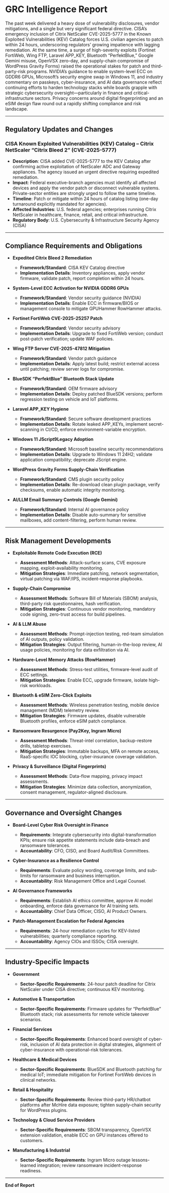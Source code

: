 # GRC Intelligence Report

The past week delivered a heavy dose of vulnerability disclosures, vendor mitigations, and a single but very significant federal directive.  CISA’s emergency inclusion of Citrix NetScaler CVE-2025-5777 in the Known Exploited Vulnerabilities (KEV) Catalog forces U.S. civilian agencies to patch within 24 hours, underscoring regulators’ growing impatience with lagging remediation.  At the same time, a surge of high-severity exploits (Fortinet FortiWeb, Wing FTP, Laravel APP_KEY, Bluetooth “PerfektBlue,” Google Gemini misuse, OpenVSX zero-day, and supply-chain compromise of WordPress Gravity Forms) raised the operational stakes for patch and third-party-risk programs.  NVIDIA’s guidance to enable system-level ECC on GDDR6 GPUs, Microsoft’s security engine swap in Windows 11, and industry commentary on passkeys, cyber-insurance, and AI data governance reflect continuing efforts to harden technology stacks while boards grapple with strategic cybersecurity oversight—particularly in finance and critical-infrastructure sectors.  Privacy concerns around digital fingerprinting and an eSIM design flaw round out a rapidly shifting compliance and risk landscape.

---

## Regulatory Updates and Changes

### CISA Known Exploited Vulnerabilities (KEV) Catalog – Citrix NetScaler “Citrix Bleed 2” (CVE-2025-5777)
- **Description**: CISA added CVE-2025-5777 to the KEV Catalog after confirming active exploitation of NetScaler ADC and Gateway appliances.  The agency issued an urgent directive requiring expedited remediation.
- **Impact**: Federal executive-branch agencies must identify all affected devices and apply the vendor patch or disconnect vulnerable systems.  Private-sector entities are strongly urged to follow the same timeline.
- **Timeline**: Patch or mitigate within 24 hours of catalog listing (one-day turnaround explicitly mandated for agencies).
- **Affected Industries**: U.S. federal agencies; enterprises running Citrix NetScaler in healthcare, finance, retail, and critical infrastructure.
- **Regulatory Body**: U.S. Cybersecurity & Infrastructure Security Agency (CISA)

---

## Compliance Requirements and Obligations

- **Expedited Citrix Bleed 2 Remediation**
  - **Framework/Standard**: CISA KEV Catalog directive
  - **Implementation Details**: Inventory appliances, apply vendor firmware, validate patch, report completion within 24 hours.

- **System-Level ECC Activation for NVIDIA GDDR6 GPUs**
  - **Framework/Standard**: Vendor security guidance (NVIDIA)
  - **Implementation Details**: Enable ECC in firmware/BIOS or management console to mitigate GPUHammer RowHammer attacks.

- **Fortinet FortiWeb CVE-2025-25257 Patch**
  - **Framework/Standard**: Vendor security advisory
  - **Implementation Details**: Upgrade to fixed FortiWeb version; conduct post-patch verification; update WAF policies.

- **Wing FTP Server CVE-2025-47812 Mitigation**
  - **Framework/Standard**: Vendor patch guidance
  - **Implementation Details**: Apply latest build; restrict external access until patching; review server logs for compromise.

- **BlueSDK “PerfektBlue” Bluetooth Stack Update**
  - **Framework/Standard**: OEM firmware advisory
  - **Implementation Details**: Deploy patched BlueSDK versions; perform regression testing on vehicle and IoT platforms.

- **Laravel APP_KEY Hygiene**
  - **Framework/Standard**: Secure software development practices
  - **Implementation Details**: Rotate leaked APP_KEYs, implement secret-scanning in CI/CD, enforce environment-variable encryption.

- **Windows 11 JScript9Legacy Adoption**
  - **Framework/Standard**: Microsoft baseline security recommendations
  - **Implementation Details**: Upgrade to Windows 11 24H2; validate application compatibility; deprecate JScript engine.

- **WordPress Gravity Forms Supply-Chain Verification**
  - **Framework/Standard**: CMS plugin security policy
  - **Implementation Details**: Re-download clean plugin package, verify checksums, enable automatic integrity monitoring.

- **AI/LLM Email Summary Controls (Google Gemini)**
  - **Framework/Standard**: Internal AI governance policy
  - **Implementation Details**: Disable auto-summary for sensitive mailboxes, add content-filtering, perform human review.

---

## Risk Management Developments

- **Exploitable Remote Code Execution (RCE)**
  - **Assessment Methods**: Attack-surface scans, CVE exposure mapping, exploit-availability monitoring.
  - **Mitigation Strategies**: Immediate patching, network segmentation, virtual patching via WAF/IPS, incident-response playbooks.

- **Supply-Chain Compromise**
  - **Assessment Methods**: Software Bill of Materials (SBOM) analysis, third-party risk questionnaires, hash verification.
  - **Mitigation Strategies**: Continuous vendor monitoring, mandatory code signing, zero-trust access for build pipelines.

- **AI & LLM Abuse**
  - **Assessment Methods**: Prompt-injection testing, red-team simulation of AI outputs, policy validation.
  - **Mitigation Strategies**: Output filtering, human-in-the-loop review, AI usage policies, monitoring for data exfiltration via AI.

- **Hardware-Level Memory Attacks (RowHammer)**
  - **Assessment Methods**: Stress-test utilities, firmware-level audit of ECC settings.
  - **Mitigation Strategies**: Enable ECC, upgrade firmware, isolate high-risk workloads.

- **Bluetooth & eSIM Zero-Click Exploits**
  - **Assessment Methods**: Wireless penetration testing, mobile device management (MDM) telemetry review.
  - **Mitigation Strategies**: Firmware updates, disable vulnerable Bluetooth profiles, enforce eSIM patch compliance.

- **Ransomware Resurgence (Pay2Key, Ingram Micro)**
  - **Assessment Methods**: Threat-intel correlation, backup-restore drills, tabletop exercises.
  - **Mitigation Strategies**: Immutable backups, MFA on remote access, RaaS-specific IOC blocking, cyber-insurance coverage validation.

- **Privacy & Surveillance (Digital Fingerprints)**
  - **Assessment Methods**: Data-flow mapping, privacy impact assessments.
  - **Mitigation Strategies**: Minimize data collection, anonymization, consent management, regulator-aligned disclosure.

---

## Governance and Oversight Changes

- **Board-Level Cyber Risk Oversight in Finance**
  - **Requirements**: Integrate cybersecurity into digital-transformation KPIs; ensure risk appetite statements include data-breach and ransomware tolerances.
  - **Accountability**: CFO, CISO, and Board Audit/Risk Committees.

- **Cyber-Insurance as a Resilience Control**
  - **Requirements**: Evaluate policy wording, coverage limits, and sub-limits for ransomware and business interruption.
  - **Accountability**: Risk Management Office and Legal Counsel.

- **AI Governance Frameworks**
  - **Requirements**: Establish AI ethics committee, approve AI model onboarding, enforce data governance for AI training sets.
  - **Accountability**: Chief Data Officer, CISO, AI Product Owners.

- **Patch-Management Escalation for Federal Agencies**
  - **Requirements**: 24-hour remediation cycles for KEV-listed vulnerabilities; quarterly compliance reporting.
  - **Accountability**: Agency CIOs and ISSOs; CISA oversight.

---

## Industry-Specific Impacts

- **Government**
  - **Sector-Specific Requirements**: 24-hour patch deadline for Citrix NetScaler under CISA directive; continuous KEV monitoring.

- **Automotive & Transportation**
  - **Sector-Specific Requirements**: Firmware updates for “PerfektBlue” Bluetooth stack; risk assessments for remote vehicle takeover scenarios.

- **Financial Services**
  - **Sector-Specific Requirements**: Enhanced board oversight of cyber-risk, inclusion of AI data protection in digital strategies, alignment of cyber-insurance with operational-risk tolerances.

- **Healthcare & Medical Devices**
  - **Sector-Specific Requirements**: BlueSDK and Bluetooth patching for medical IoT; immediate mitigation for Fortinet FortiWeb devices in clinical networks.

- **Retail & Hospitality**
  - **Sector-Specific Requirements**: Review third-party HR/chatbot platforms after McHire data exposure; tighten supply-chain security for WordPress plugins.

- **Technology & Cloud Service Providers**
  - **Sector-Specific Requirements**: SBOM transparency, OpenVSX extension validation, enable ECC on GPU instances offered to customers.

- **Manufacturing & Industrial**
  - **Sector-Specific Requirements**: Ingram Micro outage lessons-learned integration; review ransomware incident-response readiness.

---

**End of Report**